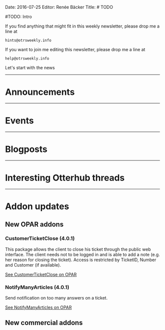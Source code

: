 Date: 2016-07-25
Editor: Renée Bäcker
Title: # TODO


#TODO: Intro

If you find anything that
might fit in this weekly newsletter, please drop me a line at

`hints@otrsweekly.info`

If you want to join me editing this newsletter, please drop me a line at

`help@otrsweekly.info`

Let's start with the news

<hr>

# Announcements

<hr>

# Events

<hr>

# Blogposts

<hr>

# Interesting Otterhub threads

<hr>

# Addon updates

## New OPAR addons

### CustomerTicketClose (4.0.1)

This package allows the client to close his ticket through the public web interface. The client needs not to be logged in and is able to add a note (e.g. her reason for closing the ticket). Access is restricted by TicketID, Number and Customer (if available).

[See CustomerTicketClose on OPAR](http://opar.perl-services.de/dist/CustomerTicketClose)

### NotifyManyArticles (4.0.1)

Send notification on too many answers on a ticket.

[See NotifyManyArticles on OPAR](http://opar.perl-services.de/dist/NotifyManyArticles)

## New commercial addons
